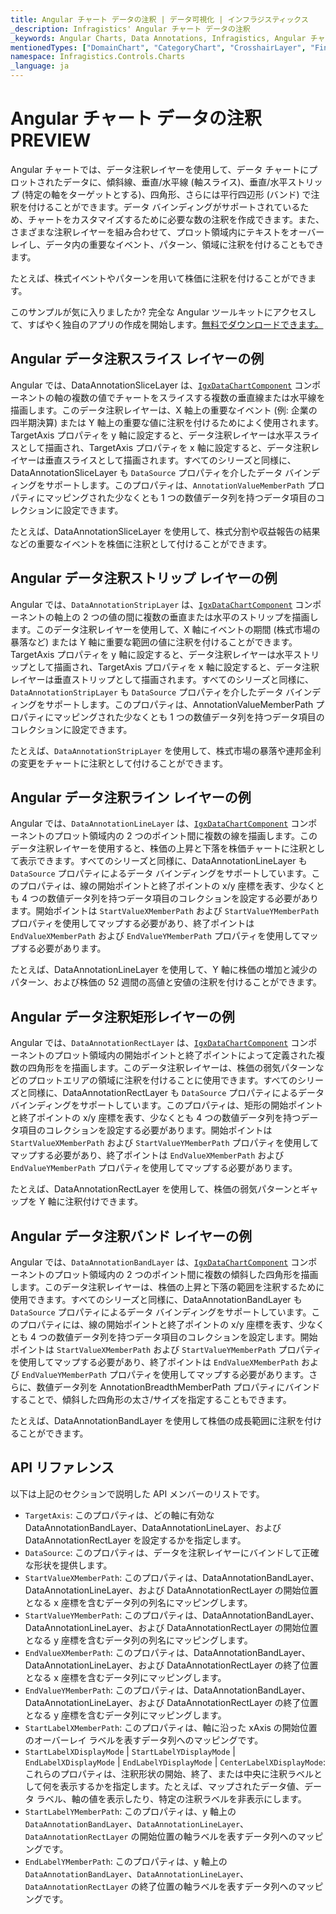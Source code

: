 ```yaml
---
title: Angular チャート データの注釈 | データ可視化 | インフラジスティックス
_description: Infragistics' Angular チャート データの注釈
_keywords: Angular Charts, Data Annotations, Infragistics, Angular チャート, データの注釈, インフラジスティックス
mentionedTypes: ["DomainChart", "CategoryChart", "CrosshairLayer", "FinalValueLayer", "CalloutLayer"]
namespace: Infragistics.Controls.Charts
_language: ja
---
```


# Angular チャート データの注釈 <label class="badge badge--preview">PREVIEW</label>

Angular チャートでは、データ注釈レイヤーを使用して、データ チャートにプロットされたデータに、傾斜線、垂直/水平線 (軸スライス)、垂直/水平ストリップ (特定の軸をターゲットとする)、四角形、さらには平行四辺形 (バンド) で注釈を付けることができます。データ バインディングがサポートされているため、チャートをカスタマイズするために必要な数の注釈を作成できます。また、さまざまな注釈レイヤーを組み合わせて、プロット領域内にテキストをオーバーレイし、データ内の重要なイベント、パターン、領域に注釈を付けることもできます。

たとえば、株式イベントやパターンを用いて株価に注釈を付けることができます。

<code-view style="height: 600px" alt="Angular 複数のデータ注釈の例"
           data-demos-base-url="{environment:dvDemosBaseUrl}"
                    iframe-src="{environment:dvDemosBaseUrl}/charts/data-chart/data-annotation-multiple-with-stocks"
                                                 github-src="charts/data-chart/data-annotation-multiple-with-stocks">
</code-view>


このサンプルが気に入りましたか? 完全な Angular ツールキットにアクセスして、すばやく独自のアプリの作成を開始します。<a href="{environment:infragisticsBaseUrl}/products/ignite-ui-angular/download">無料でダウンロードできます。</a>

## Angular データ注釈スライス レイヤーの例

Angular では、DataAnnotationSliceLayer は、[`IgxDataChartComponent`]({environment:dvApiBaseUrl}/products/ignite-ui-angular/api/docs/typescript/latest/classes/igniteui_angular_charts.igxdatachartcomponent.html) コンポーネントの軸の複数の値でチャートをスライスする複数の垂直線または水平線を描画します。このデータ注釈レイヤーは、X 軸上の重要なイベント (例: 企業の四半期決算) または Y 軸上の重要な値に注釈を付けるためによく使用されます。TargetAxis プロパティを y 軸に設定すると、データ注釈レイヤーは水平スライスとして描画され、TargetAxis プロパティを x 軸に設定すると、データ注釈レイヤーは垂直スライスとして描画されます。すべてのシリーズと同様に、DataAnnotationSliceLayer も `DataSource` プロパティを介したデータ バインディングをサポートします。このプロパティは、`AnnotationValueMemberPath` プロパティにマッピングされた少なくとも 1 つの数値データ列を持つデータ項目のコレクションに設定できます。

たとえば、DataAnnotationSliceLayer を使用して、株式分割や収益報告の結果などの重要なイベントを株価に注釈として付けることができます。

<code-view style="height: 500px" alt="Angular データ注釈スライス レイヤーの例"
           data-demos-base-url="{environment:dvDemosBaseUrl}"
                    iframe-src="{environment:dvDemosBaseUrl}/charts/data-chart/data-annotation-slice-layer"
                                                 github-src="charts/data-chart/data-annotation-slice-layer">
</code-view>


<div class="divider--half"></div>

## Angular データ注釈ストリップ レイヤーの例

Angular では、`DataAnnotationStripLayer` は、[`IgxDataChartComponent`]({environment:dvApiBaseUrl}/products/ignite-ui-angular/api/docs/typescript/latest/classes/igniteui_angular_charts.igxdatachartcomponent.html) コンポーネントの軸上の 2 つの値の間に複数の垂直または水平のストリップを描画します。このデータ注釈レイヤーを使用して、X 軸にイベントの期間 (株式市場の暴落など) または Y 軸に重要な範囲の値に注釈を付けることができます。TargetAxis プロパティを y 軸に設定すると、データ注釈レイヤーは水平ストリップとして描画され、TargetAxis プロパティを x 軸に設定すると、データ注釈レイヤーは垂直ストリップとして描画されます。すべてのシリーズと同様に、`DataAnnotationStripLayer` も `DataSource` プロパティを介したデータ バインディングをサポートします。このプロパティは、AnnotationValueMemberPath プロパティにマッピングされた少なくとも 1 つの数値データ列を持つデータ項目のコレクションに設定できます。

たとえば、`DataAnnotationStripLayer` を使用して、株式市場の暴落や連邦金利の変更をチャートに注釈として付けることができます。

<code-view style="height: 500px" alt="Angular データ注釈ストリップ レイヤーの例"
           data-demos-base-url="{environment:dvDemosBaseUrl}"
                    iframe-src="{environment:dvDemosBaseUrl}/charts/data-chart/data-annotation-strip-layer"
                                                 github-src="charts/data-chart/data-annotation-strip-layer">
</code-view>


<div class="divider--half"></div>

## Angular データ注釈ライン レイヤーの例

Angular では、`DataAnnotationLineLayer` は、[`IgxDataChartComponent`]({environment:dvApiBaseUrl}/products/ignite-ui-angular/api/docs/typescript/latest/classes/igniteui_angular_charts.igxdatachartcomponent.html) コンポーネントのプロット領域内の 2 つのポイント間に複数の線を描画します。このデータ注釈レイヤーを使用すると、株価の上昇と下落を株価チャートに注釈として表示できます。すべてのシリーズと同様に、DataAnnotationLineLayer も `DataSource` プロパティによるデータ バインディングをサポートしています。このプロパティは、線の開始ポイントと終了ポイントの x/y 座標を表す、少なくとも 4 つの数値データ列を持つデータ項目のコレクションを設定する必要があります。開始ポイントは `StartValueXMemberPath` および `StartValueYMemberPath` プロパティを使用してマップする必要があり、終了ポイントは `EndValueXMemberPath` および `EndValueYMemberPath` プロパティを使用してマップする必要があります。

たとえば、DataAnnotationLineLayer を使用して、Y 軸に株価の増加と減少のパターン、および株価の 52 週間の高値と安値の注釈を付けることができます。

<code-view style="height: 500px" alt="Angular データ注釈ライン レイヤーの例"
           data-demos-base-url="{environment:dvDemosBaseUrl}"
                    iframe-src="{environment:dvDemosBaseUrl}/charts/data-chart/data-annotation-line-layer"
                                                 github-src="charts/data-chart/data-annotation-line-layer">
</code-view>


<div class="divider--half"></div>

## Angular データ注釈矩形レイヤーの例

Angular では、`DataAnnotationRectLayer` は、[`IgxDataChartComponent`]({environment:dvApiBaseUrl}/products/ignite-ui-angular/api/docs/typescript/latest/classes/igniteui_angular_charts.igxdatachartcomponent.html) コンポーネントのプロット領域内の開始ポイントと終了ポイントによって定義された複数の四角形をを描画します。このデータ注釈レイヤーは、株価の弱気パターンなどのプロットエリアの領域に注釈を付けることに使用できます。すべてのシリーズと同様に、DataAnnotationRectLayer も `DataSource` プロパティによるデータ バインディングをサポートしています。このプロパティは、矩形の開始ポイントと終了ポイントの x/y 座標を表す、少なくとも 4 つの数値データ列を持つデータ項目のコレクションを設定する必要があります。開始ポイントは `StartValueXMemberPath` および `StartValueYMemberPath` プロパティを使用してマップする必要があり、終了ポイントは `EndValueXMemberPath` および `EndValueYMemberPath` プロパティを使用してマップする必要があります。

たとえば、DataAnnotationRectLayer を使用して、株価の弱気パターンとギャップを Y 軸に注釈付けできます。

<code-view style="height: 500px" alt="Angular データ注釈矩形レイヤーの例"
           data-demos-base-url="{environment:dvDemosBaseUrl}"
                    iframe-src="{environment:dvDemosBaseUrl}/charts/data-chart/data-annotation-rect-layer"
                                                 github-src="charts/data-chart/data-annotation-rect-layer">
</code-view>


<div class="divider--half"></div>

## Angular データ注釈バンド レイヤーの例

Angular では、`DataAnnotationBandLayer` は、[`IgxDataChartComponent`]({environment:dvApiBaseUrl}/products/ignite-ui-angular/api/docs/typescript/latest/classes/igniteui_angular_charts.igxdatachartcomponent.html) コンポーネントのプロット領域内の 2 つのポイント間に複数の傾斜した四角形を描画します。このデータ注釈レイヤーは、株価の上昇と下落の範囲を注釈するために使用できます。すべてのシリーズと同様に、DataAnnotationBandLayer も `DataSource` プロパティによるデータ バインディングをサポートしています。このプロパティには、線の開始ポイントと終了ポイントの x/y 座標を表す、少なくとも 4 つの数値データ列を持つデータ項目のコレクションを設定します。開始ポイントは `StartValueXMemberPath` および `StartValueYMemberPath` プロパティを使用してマップする必要があり、終了ポイントは `EndValueXMemberPath` および `EndValueYMemberPath` プロパティを使用してマップする必要があります。さらに、数値データ列を AnnotationBreadthMemberPath プロパティにバインドすることで、傾斜した四角形の太さ/サイズを指定することもできます。

たとえば、DataAnnotationBandLayer を使用して株価の成長範囲に注釈を付けることができます。

<code-view style="height: 600px" alt="Angular データ注釈バンド レイヤーの例"
           data-demos-base-url="{environment:dvDemosBaseUrl}"
                    iframe-src="{environment:dvDemosBaseUrl}/charts/data-chart/data-annotation-band-layer"
                                                 github-src="charts/data-chart/data-annotation-band-layer">
</code-view>


<div class="divider--half"></div>

## API リファレンス

以下は上記のセクションで説明した API メンバーのリストです。

*   `TargetAxis`: このプロパティは、どの軸に有効な DataAnnotationBandLayer、DataAnnotationLineLayer、および DataAnnotationRectLayer を設定するかを指定します。
*   `DataSource`: このプロパティは、データを注釈レイヤーにバインドして正確な形状を提供します。
*   `StartValueXMemberPath`: このプロパティは、DataAnnotationBandLayer、DataAnnotationLineLayer、および DataAnnotationRectLayer の開始位置となる x 座標を含むデータ列の列名にマッピングします。
*   `StartValueYMemberPath`: このプロパティは、DataAnnotationBandLayer、DataAnnotationLineLayer、および DataAnnotationRectLayer の開始位置となる y 座標を含むデータ列の列名にマッピングします。
*   `EndValueXMemberPath`: このプロパティは、DataAnnotationBandLayer、DataAnnotationLineLayer、および DataAnnotationRectLayer の終了位置となる x 座標を含むデータ列にマッピングします。
*   `EndValueYMemberPath`: このプロパティは、DataAnnotationBandLayer、DataAnnotationLineLayer、および DataAnnotationRectLayer の終了位置となる y 座標を含むデータ列にマッピングします。
*   `StartLabelXMemberPath`: このプロパティは、軸に沿った xAxis の開始位置のオーバーレイ ラベルを表すデータ列へのマッピングです。
*   `StartLabelXDisplayMode` | `StartLabelYDisplayMode` | `EndLabelXDisplayMode` | `EndLabelYDisplayMode` | `CenterLabelXDisplayMode`: これらのプロパティは、注釈形状の開始、終了、または中央に注釈ラベルとして何を表示するかを指定します。たとえば、マップされたデータ値、データ ラベル、軸の値を表示したり、特定の注釈ラベルを非表示にします。
*   `StartLabelYMemberPath`: このプロパティは、y 軸上の `DataAnnotationBandLayer`、`DataAnnotationLineLayer`、`DataAnnotationRectLayer` の開始位置の軸ラベルを表すデータ列へのマッピングです。
*   `EndLabelYMemberPath`: このプロパティは、y 軸上の `DataAnnotationBandLayer`、`DataAnnotationLineLayer`、`DataAnnotationRectLayer` の終了位置の軸ラベルを表すデータ列へのマッピングです。
